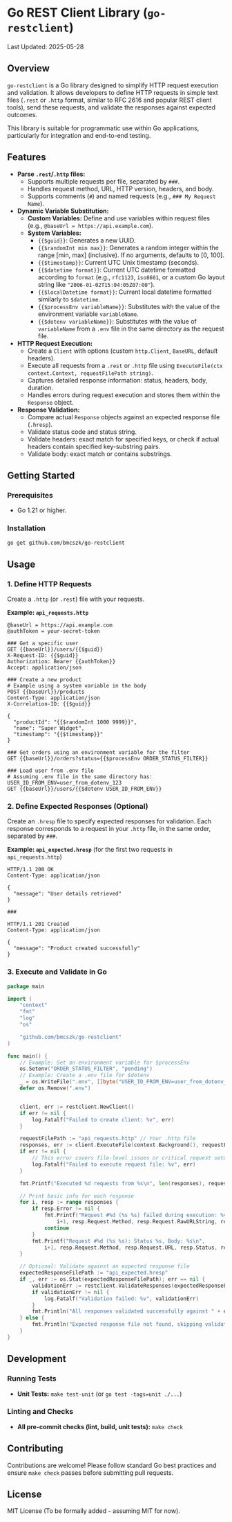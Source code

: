 # Go REST Client Library (`go-restclient`)

Last Updated: 2025-05-28

## Overview

`go-restclient` is a Go library designed to simplify HTTP request execution and validation. It allows developers to define HTTP requests in simple text files (`.rest` or `.http` format, similar to RFC 2616 and popular REST client tools), send these requests, and validate the responses against expected outcomes.

This library is suitable for programmatic use within Go applications, particularly for integration and end-to-end testing.

## Features

- **Parse `.rest`/`.http` files:**
    - Supports multiple requests per file, separated by `###`.
    - Handles request method, URL, HTTP version, headers, and body.
    - Supports comments (`#`) and named requests (e.g., `### My Request Name`).
- **Dynamic Variable Substitution:**
    - **Custom Variables:** Define and use variables within request files (e.g., `@baseUrl = https://api.example.com`).
    - **System Variables:**
        - `{{$guid}}`: Generates a new UUID.
        - `{{$randomInt min max}}`: Generates a random integer within the range [min, max] (inclusive). If no arguments, defaults to [0, 100].
        - `{{$timestamp}}`: Current UTC Unix timestamp (seconds).
        - `{{$datetime format}}`: Current UTC datetime formatted according to `format` (e.g., `rfc1123`, `iso8601`, or a custom Go layout string like `"2006-01-02T15:04:05Z07:00"`).
        - `{{$localDatetime format}}`: Current local datetime formatted similarly to `$datetime`.
        - `{{$processEnv variableName}}`: Substitutes with the value of the environment variable `variableName`.
        - `{{$dotenv variableName}}`: Substitutes with the value of `variableName` from a `.env` file in the same directory as the request file.
- **HTTP Request Execution:**
    - Create a `Client` with options (custom `http.Client`, `BaseURL`, default headers).
    - Execute all requests from a `.rest` or `.http` file using `ExecuteFile(ctx context.Context, requestFilePath string)`.
    - Captures detailed response information: status, headers, body, duration.
    - Handles errors during request execution and stores them within the `Response` object.
- **Response Validation:**
    - Compare actual `Response` objects against an expected response file (`.hresp`).
    - Validate status code and status string.
    - Validate headers: exact match for specified keys, or check if actual headers contain specified key-substring pairs.
    - Validate body: exact match or contains substrings.

## Getting Started

### Prerequisites

- Go 1.21 or higher.

### Installation

```bash
go get github.com/bmcszk/go-restclient
```

## Usage

### 1. Define HTTP Requests

Create a `.http` (or `.rest`) file with your requests.

**Example: `api_requests.http`**
```http
@baseUrl = https://api.example.com
@authToken = your-secret-token

### Get a specific user
GET {{baseUrl}}/users/{{$guid}}
X-Request-ID: {{$guid}}
Authorization: Bearer {{authToken}}
Accept: application/json

### Create a new product
# Example using a system variable in the body
POST {{baseUrl}}/products
Content-Type: application/json
X-Correlation-ID: {{$guid}}

{
  "productId": "{{$randomInt 1000 9999}}",
  "name": "Super Widget",
  "timestamp": "{{$timestamp}}"
}

### Get orders using an environment variable for the filter
GET {{baseUrl}}/orders?status={{$processEnv ORDER_STATUS_FILTER}}

### Load user from .env file
# Assuming .env file in the same directory has: USER_ID_FROM_ENV=user_from_dotenv_123
GET {{baseUrl}}/users/{{$dotenv USER_ID_FROM_ENV}}
```

### 2. Define Expected Responses (Optional)

Create an `.hresp` file to specify expected responses for validation. Each response corresponds to a request in your `.http` file, in the same order, separated by `###`.

**Example: `api_expected.hresp`** (for the first two requests in `api_requests.http`)
```http
HTTP/1.1 200 OK
Content-Type: application/json

{
  "message": "User details retrieved"
}

###

HTTP/1.1 201 Created
Content-Type: application/json

{
  "message": "Product created successfully"
}
```

### 3. Execute and Validate in Go

```go
package main

import (
	"context"
	"fmt"
	"log"
	"os"

	"github.com/bmcszk/go-restclient"
)

func main() {
	// Example: Set an environment variable for $processEnv
	os.Setenv("ORDER_STATUS_FILTER", "pending")
	// Example: Create a .env file for $dotenv
	_ = os.WriteFile(".env", []byte("USER_ID_FROM_ENV=user_from_dotenv_abc"), 0644)
	defer os.Remove(".env")


	client, err := restclient.NewClient()
	if err != nil {
		log.Fatalf("Failed to create client: %v", err)
	}

	requestFilePath := "api_requests.http" // Your .http file
	responses, err := client.ExecuteFile(context.Background(), requestFilePath)
	if err != nil {
		// This error covers file-level issues or critical request setup failures.
		log.Fatalf("Failed to execute request file: %v", err)
	}

	fmt.Printf("Executed %d requests from %s\n", len(responses), requestFilePath)

	// Print basic info for each response
	for i, resp := range responses {
		if resp.Error != nil {
			fmt.Printf("Request #%d (%s %s) failed during execution: %v\n",
				i+1, resp.Request.Method, resp.Request.RawURLString, resp.Error)
			continue
		}
		fmt.Printf("Request #%d (%s %s): Status %s, Body: %s\n",
			i+1, resp.Request.Method, resp.Request.URL, resp.Status, resp.BodyString)
	}

	// Optional: Validate against an expected response file
	expectedResponseFilePath := "api_expected.hresp"
	if _, err := os.Stat(expectedResponseFilePath); err == nil {
		validationErr := restclient.ValidateResponses(expectedResponseFilePath, responses...)
		if validationErr != nil {
			log.Fatalf("Validation failed: %v", validationErr)
		}
		fmt.Println("All responses validated successfully against " + expectedResponseFilePath + "!")
	} else {
		fmt.Println("Expected response file not found, skipping validation.")
	}
}
```

## Development

### Running Tests

- **Unit Tests:** `make test-unit` (or `go test -tags=unit ./...`)

### Linting and Checks

- **All pre-commit checks (lint, build, unit tests):** `make check`

## Contributing

Contributions are welcome! Please follow standard Go best practices and ensure `make check` passes before submitting pull requests.

## License

MIT License (To be formally added - assuming MIT for now). 
